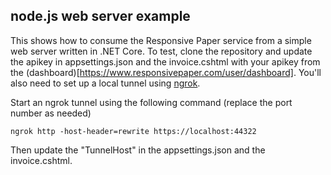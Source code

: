 ## node.js web server example

This shows how to consume the Responsive Paper service from a simple web server written in .NET Core. To test, clone the repository and update the apikey in appsettings.json and the invoice.cshtml with your apikey from the (dashboard)[https://www.responsivepaper.com/user/dashboard].  You'll also need to set up a local tunnel using [ngrok](https://ngrok.com/download).

Start an ngrok tunnel using the following command (replace the port number as needed)
```
ngrok http -host-header=rewrite https://localhost:44322

```

Then update the "TunnelHost" in the appsettings.json and the invoice.cshtml.

